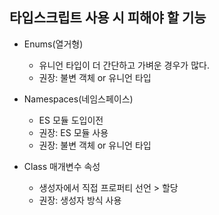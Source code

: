 ## 타입스크립트 사용 시 피해야 할 기능

- Enums(열거형)

  - 유니언 타입이 더 간단하고 가벼운 경우가 많다.
  - 권장: 불변 객체 or 유니언 타입

- Namespaces(네임스페이스)

  - ES 모듈 도입이전
  - 권장: ES 모듈 사용
  - 권장: 불변 객체 or 유니언 타입

- Class 매개변수 속성

  - 생성자에서 직접 프로퍼티 선언 > 할당
  - 권장: 생성자 방식 사용
